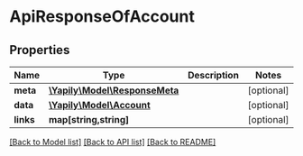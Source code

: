 # ApiResponseOfAccount

## Properties
Name | Type | Description | Notes
------------ | ------------- | ------------- | -------------
**meta** | [**\Yapily\Model\ResponseMeta**](ResponseMeta.md) |  | [optional] 
**data** | [**\Yapily\Model\Account**](Account.md) |  | [optional] 
**links** | **map[string,string]** |  | [optional] 

[[Back to Model list]](../README.md#documentation-for-models) [[Back to API list]](../README.md#documentation-for-api-endpoints) [[Back to README]](../README.md)



